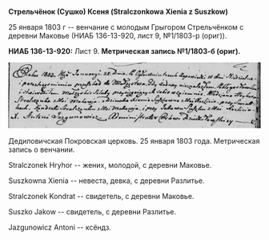 **Стрельчёнок (Сушко) Ксеня (Stralczonkowa Xienia z Suszkow)**

25 января 1803 г -- венчание с молодым Грыгором Стрельчёнком с деревни
Маковье (НИАБ 136-13-920, лист 9, №1/1803-р (ориг)).

**НИАБ 136-13-920:** Лист 9. **Метрическая запись №1/1803-б (ориг).**

![](./media/7e0b1cadeccbf261ef8767b94f48104b97375486.png)

Дедиловичская Покровская церковь. 25 января 1803 года. Метрическая
запись о венчании.

Stralczonek Hryhor -- жених, молодой, с деревни Маковье.

Suszkowna Xienia -- невеста, девка, с деревни Разлитье.

Stralczonek Kondrat -- свидетель, с деревни Маковье.

Suszko Jakow -- свидетель, с деревни Разлитье.

Jazgunowicz Antoni -- ксёндз.

